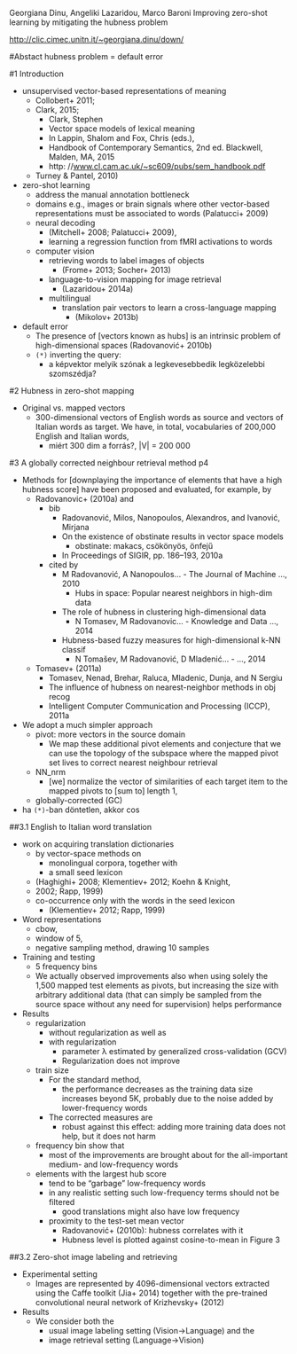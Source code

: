 Georgiana Dinu, Angeliki Lazaridou, Marco Baroni
Improving zero-shot learning by mitigating the hubness problem

http://clic.cimec.unitn.it/~georgiana.dinu/down/

#Abstact
    hubness problem = default error

#1 Introduction

* unsupervised vector-based representations of meaning
  * Collobert+ 2011;
  * Clark, 2015;
    * Clark, Stephen
    * Vector space models of lexical meaning
    * In Lappin, Shalom and Fox, Chris (eds.),
    * Handbook of Contemporary Semantics, 2nd ed. Blackwell, Malden, MA, 2015
    * http: //www.cl.cam.ac.uk/~sc609/pubs/sem_handbook.pdf
  * Turney & Pantel, 2010)
* zero-shot learning
  * address the manual annotation bottleneck
  * domains e.g., images or brain signals where other vector-based
    representations must be associated to words (Palatucci+ 2009)
  * neural decoding
    * (Mitchell+ 2008; Palatucci+ 2009),
    * learning a regression function from fMRI activations to words
  * computer vision
    * retrieving words to label images of objects
      * (Frome+ 2013; Socher+ 2013)
    * language-to-vision mapping for image retrieval
      * (Lazaridou+ 2014a)
    * multilingual
      * translation pair vectors to learn a cross-language mapping
        * (Mikolov+ 2013b)
* default error
  * The presence of [vectors known as hubs] is an intrinsic problem of
    high-dimensional spaces (Radovanović+ 2010b)
  * `(*)` inverting the query: 
    * a képvektor melyik szónak a legkevesebbedik legközelebbi szomszédja?

#2 Hubness in zero-shot mapping

* Original vs. mapped vectors
  * 300-dimensional vectors of English words as source and vectors of Italian
    words as target.  We have, in total, vocabularies of 200,000 English and
    Italian words,
    * miért 300 dim a forrás?, |V| = 200 000

#3 A globally corrected neighbour retrieval method p4

* Methods for [downplaying the importance of elements that have a high hubness
  score] have been proposed and evaluated, for example, by
  * Radovanovic+ (2010a) and
    * bib
      * Radovanović, Milos, Nanopoulos, Alexandros, and Ivanović, Mirjana
      * On the existence of obstinate results in vector space models
        * obstinate: makacs, csökönyös, önfejű
      * In Proceedings of SIGIR, pp.  186–193, 2010a
    * cited by
      * M Radovanović, A Nanopoulos… - The Journal of Machine …, 2010
        * Hubs in space: Popular nearest neighbors in high-dim data
      * The role of hubness in clustering high-dimensional data
        * N Tomasev, M Radovanovic… - Knowledge and Data …, 2014
      * Hubness-based fuzzy measures for high-dimensional k-NN classif
        * N Tomašev, M Radovanović, D Mladenić… - …, 2014
  * Tomasev+ (2011a)
    * Tomasev, Nenad, Brehar, Raluca, Mladenic, Dunja, and N Sergiu
    * The influence of hubness on nearest-neighbor methods in obj recog
    * Intelligent Computer Communication and Processing (ICCP), 2011a
* We adopt a much simpler approach
  * pivot: more vectors in the source domain 
    * We map these additional pivot elements and conjecture that we can use the
      topology of the subspace where the mapped pivot set lives to correct
      nearest neighbour retrieval
  * NN_nrm
    * [we] normalize the vector of similarities of each target item to the
      mapped pivots to [sum to] length 1,
  * globally-corrected (GC)
* ha `(*)`-ban döntetlen, akkor cos

##3.1 English to Italian word translation

* work on acquiring translation dictionaries
  * by vector-space methods on
    * monolingual corpora, together with
    * a small seed lexicon
  * (Haghighi+ 2008; Klementiev+ 2012; Koehn & Knight,
  * 2002; Rapp, 1999)
  * co-occurrence only with the words in the seed lexicon
    * (Klementiev+ 2012; Rapp, 1999)
* Word representations
  * cbow,
  * window of 5,
  * negative sampling method, drawing 10 samples
* Training and testing
  * 5 frequency bins
  * We actually observed improvements also when using solely the 1,500 mapped
    test elements as pivots, but increasing the size with arbitrary additional
    data (that can simply be sampled from the source space without any need for
    supervision) helps performance
* Results
  * regularization
    * without regularization as well as
    * with regularization
      * parameter λ estimated by generalized cross-validation (GCV)
      * Regularization does not improve
  * train size
    * For the standard method,
      * the performance decreases as the training data size increases beyond
        5K, probably due to the noise added by lower-frequency words
    * The corrected measures are
      * robust against this effect: adding more training data does not help,
        but it does not harm
  * frequency bin show that
    * most of the improvements are brought about for the all-important 
      medium- and low-frequency words
  * elements with the largest hub score
    * tend to be “garbage” low-frequency words
    * in any realistic setting such low-frequency terms should not be filtered
      * good translations might also have low frequency
    * proximity to the test-set mean vector
      * Radovanović+ (2010b): hubness correlates with it
      * Hubness level is plotted against cosine-to-mean in Figure 3

##3.2 Zero-shot image labeling and retrieving

* Experimental setting 
  * Images are represented by 4096-dimensional vectors extracted using the
    Caffe toolkit (Jia+ 2014) together with the pre-trained
    convolutional neural network of Krizhevsky+ (2012)
* Results
  * We consider both the 
    * usual image labeling setting (Vision→Language) and the
    * image retrieval setting (Language→Vision)
